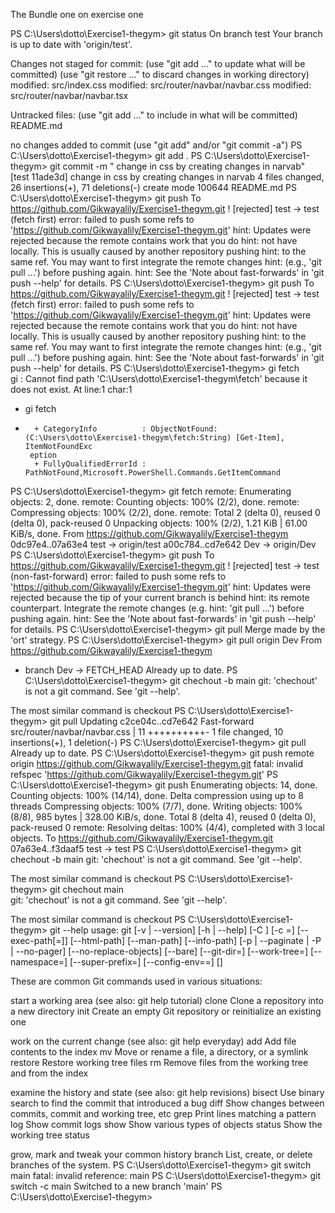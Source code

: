 The Bundle one on exercise one


PS C:\Users\dotto\Exercise1-thegym> git status
On branch test
Your branch is up to date with 'origin/test'.

Changes not staged for commit:
  (use "git add <file>..." to update what will be committed)
  (use "git restore <file>..." to discard changes in working directory)
        modified:   src/index.css
        modified:   src/router/navbar/navbar.css
        modified:   src/router/navbar/navbar.tsx

Untracked files:
  (use "git add <file>..." to include in what will be committed)
        README.md

no changes added to commit (use "git add" and/or "git commit -a")
PS C:\Users\dotto\Exercise1-thegym> git add .
PS C:\Users\dotto\Exercise1-thegym> git commit -m " change in css by creating changes in narvab"  
[test 11ade3d]  change in css by creating changes in narvab
 4 files changed, 26 insertions(+), 71 deletions(-)
 create mode 100644 README.md
PS C:\Users\dotto\Exercise1-thegym> git push
To https://github.com/Gikwayalily/Exercise1-thegym.git
 ! [rejected]        test -> test (fetch first)
error: failed to push some refs to 'https://github.com/Gikwayalily/Exercise1-thegym.git'
hint: Updates were rejected because the remote contains work that you do
hint: not have locally. This is usually caused by another repository pushing
hint: to the same ref. You may want to first integrate the remote changes
hint: (e.g., 'git pull ...') before pushing again.
hint: See the 'Note about fast-forwards' in 'git push --help' for details.
PS C:\Users\dotto\Exercise1-thegym> git push
To https://github.com/Gikwayalily/Exercise1-thegym.git
 ! [rejected]        test -> test (fetch first)
error: failed to push some refs to 'https://github.com/Gikwayalily/Exercise1-thegym.git'
hint: Updates were rejected because the remote contains work that you do
hint: not have locally. This is usually caused by another repository pushing
hint: to the same ref. You may want to first integrate the remote changes
hint: (e.g., 'git pull ...') before pushing again.
hint: See the 'Note about fast-forwards' in 'git push --help' for details.
PS C:\Users\dotto\Exercise1-thegym> gi fetch       
gi : Cannot find path 'C:\Users\dotto\Exercise1-thegym\fetch' because it does not exist.
At line:1 char:1
+ gi fetch
+ ~~~~~~~~
    + CategoryInfo          : ObjectNotFound: (C:\Users\dotto\Exercise1-thegym\fetch:String) [Get-Item], ItemNotFoundExc  
   eption
    + FullyQualifiedErrorId : PathNotFound,Microsoft.PowerShell.Commands.GetItemCommand

PS C:\Users\dotto\Exercise1-thegym> git fetch
remote: Enumerating objects: 2, done.
remote: Counting objects: 100% (2/2), done.
remote: Compressing objects: 100% (2/2), done.
remote: Total 2 (delta 0), reused 0 (delta 0), pack-reused 0
Unpacking objects: 100% (2/2), 1.21 KiB | 61.00 KiB/s, done.
From https://github.com/Gikwayalily/Exercise1-thegym
   0dc97e4..07a63e4  test       -> origin/test
   a00c784..cd7e642  Dev        -> origin/Dev
PS C:\Users\dotto\Exercise1-thegym> git push 
To https://github.com/Gikwayalily/Exercise1-thegym.git
 ! [rejected]        test -> test (non-fast-forward)
error: failed to push some refs to 'https://github.com/Gikwayalily/Exercise1-thegym.git'
hint: Updates were rejected because the tip of your current branch is behind
hint: its remote counterpart. Integrate the remote changes (e.g.
hint: 'git pull ...') before pushing again.
hint: See the 'Note about fast-forwards' in 'git push --help' for details.
PS C:\Users\dotto\Exercise1-thegym> git pull 
Merge made by the 'ort' strategy.
PS C:\Users\dotto\Exercise1-thegym> git pull origin Dev
From https://github.com/Gikwayalily/Exercise1-thegym
 * branch            Dev        -> FETCH_HEAD
Already up to date.
PS C:\Users\dotto\Exercise1-thegym> git chechout -b main
git: 'chechout' is not a git command. See 'git --help'.

The most similar command is
        checkout
PS C:\Users\dotto\Exercise1-thegym> git pull
Updating c2ce04c..cd7e642
Fast-forward
 src/router/navbar/navbar.css | 11 ++++++++++-
 1 file changed, 10 insertions(+), 1 deletion(-)
PS C:\Users\dotto\Exercise1-thegym> git pull
Already up to date.
PS C:\Users\dotto\Exercise1-thegym> git push remote origin https://github.com/Gikwayalily/Exercise1-thegym.git
fatal: invalid refspec 'https://github.com/Gikwayalily/Exercise1-thegym.git'
PS C:\Users\dotto\Exercise1-thegym> git push
Enumerating objects: 14, done.
Counting objects: 100% (14/14), done.
Delta compression using up to 8 threads
Compressing objects: 100% (7/7), done.
Writing objects: 100% (8/8), 985 bytes | 328.00 KiB/s, done.
Total 8 (delta 4), reused 0 (delta 0), pack-reused 0
remote: Resolving deltas: 100% (4/4), completed with 3 local objects.
To https://github.com/Gikwayalily/Exercise1-thegym.git
   07a63e4..f3daaf5  test -> test
PS C:\Users\dotto\Exercise1-thegym> git chechout -b main
git: 'chechout' is not a git command. See 'git --help'.

The most similar command is
        checkout
PS C:\Users\dotto\Exercise1-thegym> git chechout  main  
git: 'chechout' is not a git command. See 'git --help'.

The most similar command is
        checkout
PS C:\Users\dotto\Exercise1-thegym> git --help
usage: git [-v | --version] [-h | --help] [-C <path>] [-c <name>=<value>]
           [--exec-path[=<path>]] [--html-path] [--man-path] [--info-path]
           [-p | --paginate | -P | --no-pager] [--no-replace-objects] [--bare]
           [--git-dir=<path>] [--work-tree=<path>] [--namespace=<name>]
           [--super-prefix=<path>] [--config-env=<name>=<envvar>]
           <command> [<args>]

These are common Git commands used in various situations:

start a working area (see also: git help tutorial)
   clone     Clone a repository into a new directory
   init      Create an empty Git repository or reinitialize an existing one

work on the current change (see also: git help everyday)
   add       Add file contents to the index
   mv        Move or rename a file, a directory, or a symlink
   restore   Restore working tree files
   rm        Remove files from the working tree and from the index

examine the history and state (see also: git help revisions)
   bisect    Use binary search to find the commit that introduced a bug
   diff      Show changes between commits, commit and working tree, etc
   grep      Print lines matching a pattern
   log       Show commit logs
   show      Show various types of objects
   status    Show the working tree status

grow, mark and tweak your common history
   branch    List, create, or delete branches
of the system.
PS C:\Users\dotto\Exercise1-thegym> git switch main
fatal: invalid reference: main
PS C:\Users\dotto\Exercise1-thegym> git switch -c  main
Switched to a new branch 'main'
PS C:\Users\dotto\Exercise1-thegym>